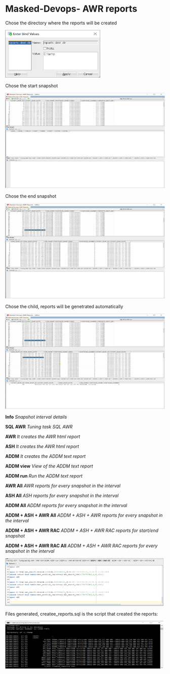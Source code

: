# Masked-Devops- AWR reports

Chose the directory where the reports will be created

<img src="img/Masked-Devops-AWRreports/Masked-Devops.AWR.Reports.prompt.png" width="300" height="150">

Chose the start snapshot

<img src="img/Masked-Devops-AWRreports/Masked-Devops.AWR.Reports1.png" width="600" height="300">

Chose the end snapshot

<img src="img/Masked-Devops-AWRreports/Masked-Devops.AWR.Reports2.png" width="600" height="300">

Chose the child, reports will be genetrated automatically

<img src="img/Masked-Devops-AWRreports/Masked-Devops.AWR.Reports3.png" width="600" height="300">

**Info**                         *Snapshot interval details*

**SQL AWR**                      *Tuning task SQL AWR* 

**AWR**                          *It creates the AWR html report*

**ASH**                          *It creates the AWR html report*

**ADDM**                         *It creates the ADDM text report*

**ADDM view**                    *View of the ADDM text report*

**ADDM run**                     *Run the ADDM text report*

**AWR All**                      *AWR reports for every snapshot in the interval*

**ASH All**                      *ASH reports for every snapshot in the interval*

**ADDM All**                     *ADDM reports for every snapshot in the interval*

**ADDM + ASH + AWR All**         *ADDM + ASH + AWR reports for every snapshot in the interval*

**ADDM + ASH + AWR RAC**         *ADDM + ASH + AWR RAC reports for start/end snapshot*

**ADDM + ASH + AWR RAC All**     *ADDM + ASH + AWR RAC reports for every snapshot in the interval*

<img src="img/Masked-Devops-AWRreports/Masked-Devops.AWR.Reports.child.ADDMASHAWRALL.png" width="500" height="150">


Files generated, createe_reports.sql is the script that created the reports:

<img src="img/Masked-Devops-AWRreports/Masked-Devops.AWR.Reports.Files.png" width="500" height="150">

